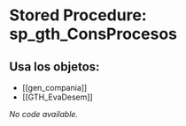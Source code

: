 # Stored Procedure: sp_gth_ConsProcesos

## Usa los objetos:
- [[gen_compania]]
- [[GTH_EvaDesem]]

*No code available.*
